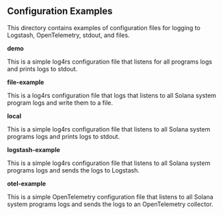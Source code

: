 ## Configuration Examples

This directory contains examples of configuration files for logging to Logstash, OpenTelemetry, stdout, and files.

**demo**

This is a simple log4rs configuration file that listens for all programs logs and prints logs to stdout.

**file-example**

This is a log4rs configuration file that logs that listens to all Solana system program logs and write them to a file.

**local**

This is a simple log4rs configuration file that listens to all Solana system programs logs and prints logs to stdout.

**logstash-example**

This is a simple log4rs configuration file that listens to all Solana system programs logs and sends the logs to Logstash.

**otel-example**

This is a simple OpenTelemetry configuration file that listens to all Solana system programs logs and sends the logs to an OpenTelemetry collector.